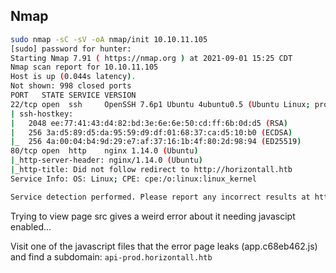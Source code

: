 ## Nmap
```bash
sudo nmap -sC -sV -oA nmap/init 10.10.11.105
[sudo] password for hunter: 
Starting Nmap 7.91 ( https://nmap.org ) at 2021-09-01 15:25 CDT
Nmap scan report for 10.10.11.105
Host is up (0.044s latency).
Not shown: 998 closed ports
PORT   STATE SERVICE VERSION
22/tcp open  ssh     OpenSSH 7.6p1 Ubuntu 4ubuntu0.5 (Ubuntu Linux; protocol 2.0)
| ssh-hostkey: 
|   2048 ee:77:41:43:d4:82:bd:3e:6e:6e:50:cd:ff:6b:0d:d5 (RSA)
|   256 3a:d5:89:d5:da:95:59:d9:df:01:68:37:ca:d5:10:b0 (ECDSA)
|_  256 4a:00:04:b4:9d:29:e7:af:37:16:1b:4f:80:2d:98:94 (ED25519)
80/tcp open  http    nginx 1.14.0 (Ubuntu)
|_http-server-header: nginx/1.14.0 (Ubuntu)
|_http-title: Did not follow redirect to http://horizontall.htb
Service Info: OS: Linux; CPE: cpe:/o:linux:linux_kernel

Service detection performed. Please report any incorrect results at https://nmap.org/submit/ .
```
Trying to view page src gives a weird error about it needing javascipt enabled...

Visit one of the javascript files that the error page leaks (app.c68eb462.js) and find a subdomain: ```api-prod.horizontall.htb```